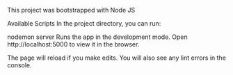 This project was bootstrapped with Node JS

Available Scripts
In the project directory, you can run:

nodemon server
Runs the app in the development mode.
Open http://localhost:5000 to view it in the browser.

The page will reload if you make edits.
You will also see any lint errors in the console.
